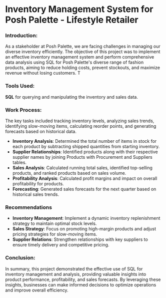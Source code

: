 # Inventory Management System for Posh Palette - Lifestyle Retailer

### Introduction: 

As a stakeholder at Posh Palette, we are facing challenges in managing 
our diverse inventory efficiently. The objective of this project was to implement an effective inventory management system and perform comprehensive data analysis using SQL for Posh Palette's diverse range of fashion products, aiming to reduce holding costs, prevent stockouts, and maximize revenue without losing customers. T

### Tools Used: 
**SQL** for querying and manipulating the inventory and sales data.

### Work Process:
 The key tasks included tracking inventory levels, analyzing sales trends, identifying slow-moving items, calculating reorder points, and generating forecasts based on historical data.

* **Inventory Analysis**: Determined the total number of items in stock for each product by subtracting shipped quantities from starting inventory.
* **Supplier Relationships**: Identified products along with their respective supplier names by joining Products with Procurement and Suppliers tables.
* **Sales Analysis**: Calculated running total sales, identified top-selling products, and ranked products based on sales volume.
* **Profitability Analysis**: Calculated profit margins and impact on overall profitability for products.
* **Forecasting**: Generated sales forecasts for the next quarter based on historical sales trends.

### Recommendations

* **Inventory Management**: Implement a dynamic inventory replenishment strategy to maintain optimal stock levels.
* **Sales Strategy**: Focus on promoting high-margin products and adjust pricing strategies for slow-moving items.
* **Supplier Relations**: Strengthen relationships with key suppliers to ensure timely delivery and competitive pricing.


### Conclusion: 
In summary, this project demonstrated the effective use of SQL for inventory management and analysis, providing valuable insights into product performance, profitability, and sales forecasts. By leveraging these insights, businesses can make informed decisions to optimize operations and improve overall efficiency.
